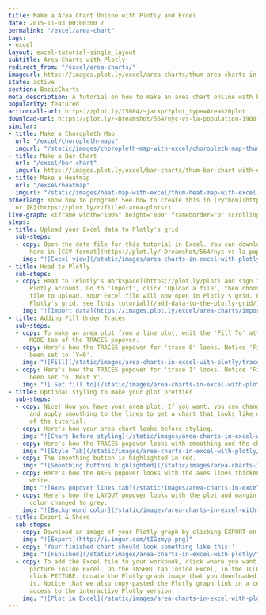 ```yaml
---
title: Make a Area Chart Online with Plotly and Excel
date: 2015-11-03 00:00:00 Z
permalink: "/excel/area-chart"
tags:
- excel
layout: excel-tutorial-single_layout
subtitle: Area Charts with Plotly
redirect_from: "/excel/area-charts/"
imageurl: https://images.plot.ly/excel/area-charts/thum-area-charts-in-excel-with-plotly.png
state: active
section: BasicCharts
meta_description: A tutorial on how to make an area chart online with Excel.
popularity: featured
actioncall-url: https://plot.ly/15084/~jackp/?plot_type=Area%20plot
download-url: https://plot.ly/~Dreamshot/564/nyc-vs-la-population-1900-2010.csv
similar:
- title: Make a Choropleth Map
  url: "/excel/choropleth-maps"
  imgurl: "/static/images/choropleth-map-with-excel/choropleth-map-thumb.png"
- title: Make a Bar Chart
  url: "/excel/bar-chart"
  imgurl: https://images.plot.ly/excel/bar-charts/thum-bar-chart-with-excel.png
- title: Make a Heatmap
  url: "/excel/heatmap"
  imgurl: "/static/images/heat-map-with-excel/thum-heat-map-with-excel.png"
otherlang: Know how to program? See how to create this in [Python](https://plot.ly/python/filled-area-plots/)
  or [R](https://plot.ly/r/filled-area-plots/).
live-graph: <iframe width="100%" height="800" frameborder="0" scrolling="no" src="https://plot.ly/~Dreamshot/564/nyc-vs-la-population-1900-2010.embed"></iframe>
steps:
- title: Upload your Excel data to Plotly's grid
  sub-steps:
  - copy: Open the data file for this tutorial in Excel. You can download the file
      here in [CSV format](https://plot.ly/~Dreamshot/564/nyc-vs-la-population-1900-2010.csv)
    img: "![Excel view](/static/images/area-charts-in-excel-with-plotly/excel-data.png)"
- title: Head to Plotly
  sub-steps:
  - copy: Head to [Plotly's Workspace](https://plot.ly/plot) and sign into your free
      Plotly account. Go to 'Import', click 'Upload a file', then choose your Excel
      file to upload. Your Excel file will now open in Plotly's grid. For more about
      Plotly's grid, see [this tutorial](/add-data-to-the-plotly-grid/)
    img: "![Import data](https://images.plot.ly/excel/area-charts/import-data-area-chart.png)"
- title: Adding Fill Under Traces
  sub-steps:
  - copy: To make an area plot from a line plot, edit the 'Fill To' attribute in the
      MODE tab of the TRACES popover.
  - copy: Here's how the TRACES popover for 'trace 0' looks. Notice 'Fill To' has
      been set to 'Y=0'.
    img: "![Fill](/static/images/area-charts-in-excel-with-plotly/traces-popover-fill-to.png)"
  - copy: Here's how the TRACES popover for 'trace 1' looks. Notice 'Fill To' has
      been set to 'Next Y'.
    img: "![ Set fill to](/static/images/area-charts-in-excel-with-plotly/fill-to-next-y.png)"
- title: Optional styling to make your plot prettier
  sub-steps:
  - copy: Nice! Now you have your area plot. If you want, you can change the colors
      and apply smoothing to the lines to get a chart that looks like one at the top
      of the tutorial.
  - copy: Here's how your area chart looks before styling.
    img: "![Chart before styling](/static/images/area-charts-in-excel-with-plotly/chart-before-styling.png)"
  - copy: Here's how the TRACES popover looks with smoothing and the change of colors.
    img: "![Style Tab](/static/images/area-charts-in-excel-with-plotly/style-tab.png)"
  - copy: The smoothing button is highlighted in red.
    img: "![Smoothing buttons highlighted](/static/images/area-charts-in-excel-with-plotly/smoothing-button-highlighted.png)"
  - copy: Here's how the AXES popover looks with the axes lines thickened and made
      white.
    img: "![Axes popover lines tab](/static/images/area-charts-in-excel-with-plotly/axes-lines.png)"
  - copy: Here's how the LAYOUT popover looks with the plot and margin background
      color changed to grey.
    img: "![Background color](/static/images/area-charts-in-excel-with-plotly/layout-general.png)"
- title: Export & Share
  sub-steps:
  - copy: Download an image of your Plotly graph by clicking EXPORT on the toolbar.
    img: "![Export](http://i.imgur.com/tIGzmyp.png)"
  - copy: 'Your finished chart should look something like this:'
    img: "![Finished](/static/images/area-charts-in-excel-with-plotly/finished-chart.png)"
  - copy: To add the Excel file to your workbook, click where you want to insert the
      picture inside Excel. On the INSERT tab inside Excel, in the ILLUSTRATIONS group,
      click PICTURE. Locate the Plotly graph image that you downloaded and then double-click
      it. Notice that we also copy-pasted the Plotly graph link in a cell for easy
      access to the interactive Plotly version.
    img: "![Plot in Excel](/static/images/area-charts-in-excel-with-plotly/image-in-excel.png)"
---
```


